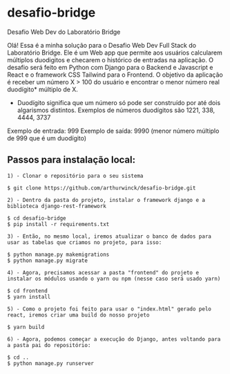# desafio-bridge
Desafio Web Dev do Laboratório Bridge

Olá! Essa é a minha solução para o Desafio Web Dev Full Stack do Laboratório Bridge. Ele é um Web app que permite aos usuários calcularem múltiplos duodigitos e checarem o histórico de entradas na aplicação. O desafio será feito em Python com Django para o Backend e Javascript e React e o framework CSS Tailwind para o Frontend. O objetivo da aplicação é receber um número X > 100 do usuário e encontrar o menor número real duodígito* múltiplo de X.

* Duodígito significa que um número só pode ser construído por até dois algarismos distintos. Exemplos de números duodígitos são 1221, 338, 4444, 3737

Exemplo de entrada: 999
Exemplo de saída: 9990 (menor número múltiplo de 999 que é um duodígito)

## Passos para instalação local:
    1) - Clonar o repositório para o seu sistema

    $ git clone https://github.com/arthurwinck/desafio-bridge.git

    2) - Dentro da pasta do projeto, instalar o framework django e a biblioteca django-rest-framework
    
    $ cd desafio-bridge
    $ pip install -r requirements.txt

    3) - Então, no mesmo local, iremos atualizar o banco de dados para usar as tabelas que criamos no projeto, para isso:

    $ python manage.py makemigrations
    $ python manage.py migrate

    4) - Agora, precisamos acessar a pasta "frontend" do projeto e instalar os módulos usando o yarn ou npm (nesse caso será usado yarn)

    $ cd frontend
    $ yarn install

    5) - Como o projeto foi feito para usar o "index.html" gerado pelo react, iremos criar uma build do nosso projeto

    $ yarn build

    6) - Agora, podemos começar a execução do Django, antes voltando para a pasta pai do repositório:

    $ cd ..
    $ python manage.py runserver
    
    
